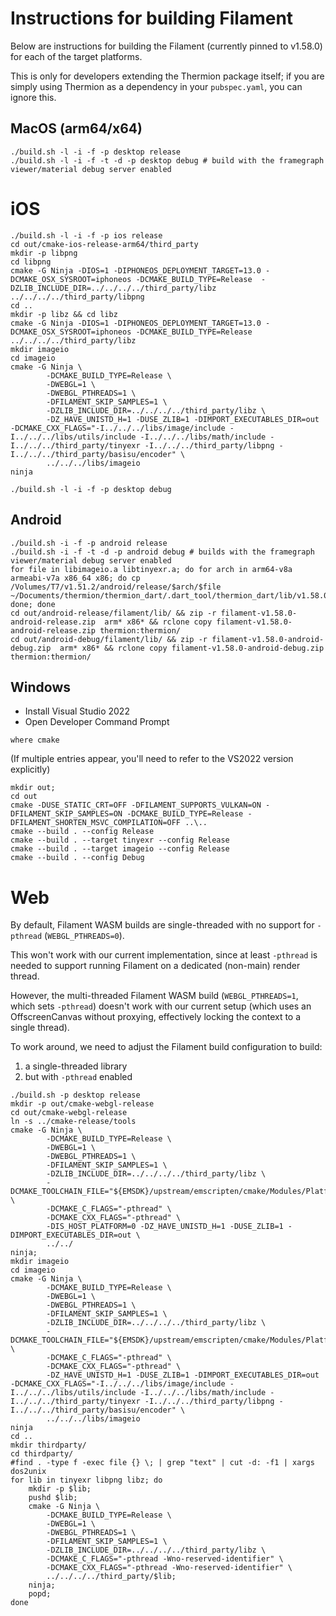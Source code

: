 # Instructions for building Filament

Below are instructions for building the Filament (currently pinned to v1.58.0) for each of the target platforms.

This is only for developers extending the Thermion package itself; if you are simply using Thermion as a dependency in your `pubspec.yaml`, you can ignore this.

## MacOS (arm64/x64)

```
./build.sh -l -i -f -p desktop release
./build.sh -l -i -f -t -d -p desktop debug # build with the framegraph viewer/material debug server enabled
```

# iOS

```
./build.sh -l -i -f -p ios release
cd out/cmake-ios-release-arm64/third_party
mkdir -p libpng
cd libpng
cmake -G Ninja -DIOS=1 -DIPHONEOS_DEPLOYMENT_TARGET=13.0 -DCMAKE_OSX_SYSROOT=iphoneos -DCMAKE_BUILD_TYPE=Release  -DZLIB_INCLUDE_DIR=../../../../third_party/libz ../../../../third_party/libpng 
cd ..
mkdir -p libz && cd libz
cmake -G Ninja -DIOS=1 -DIPHONEOS_DEPLOYMENT_TARGET=13.0 -DCMAKE_OSX_SYSROOT=iphoneos -DCMAKE_BUILD_TYPE=Release  ../../../../third_party/libz
mkdir imageio
cd imageio
cmake -G Ninja \
        -DCMAKE_BUILD_TYPE=Release \
        -DWEBGL=1 \
        -DWEBGL_PTHREADS=1 \
        -DFILAMENT_SKIP_SAMPLES=1 \
        -DZLIB_INCLUDE_DIR=../../../../third_party/libz \
        -DZ_HAVE_UNISTD_H=1 -DUSE_ZLIB=1 -DIMPORT_EXECUTABLES_DIR=out -DCMAKE_CXX_FLAGS="-I../../../libs/image/include -I../../../libs/utils/include -I../../../libs/math/include -I../../../third_party/tinyexr -I../../../third_party/libpng -I../../../third_party/basisu/encoder" \
        ../../../libs/imageio
ninja

./build.sh -l -i -f -p desktop debug 
```

## Android

```
./build.sh -i -f -p android release
./build.sh -i -f -t -d -p android debug # builds with the framegraph viewer/material debug server enabled
for file in libimageio.a libtinyexr.a; do for arch in arm64-v8a armeabi-v7a x86_64 x86; do cp /Volumes/T7/v1.51.2/android/release/$arch/$file ~/Documents/thermion/thermion_dart/.dart_tool/thermion_dart/lib/v1.58.0/android/debug/$arch/; done; done
cd out/android-release/filament/lib/ && zip -r filament-v1.58.0-android-release.zip  arm* x86* && rclone copy filament-v1.58.0-android-release.zip thermion:thermion/
cd out/android-debug/filament/lib/ && zip -r filament-v1.58.0-android-debug.zip  arm* x86* && rclone copy filament-v1.58.0-android-debug.zip thermion:thermion/ 
```

## Windows

- Install Visual Studio 2022
- Open Developer Command Prompt 

```
where cmake
```

(If multiple entries appear, you'll need to refer to the VS2022 version explicitly)


```
mkdir out; 
cd out
cmake -DUSE_STATIC_CRT=OFF -DFILAMENT_SUPPORTS_VULKAN=ON -DFILAMENT_SKIP_SAMPLES=ON -DCMAKE_BUILD_TYPE=Release -DFILAMENT_SHORTEN_MSVC_COMPILATION=OFF ..\..
cmake --build . --config Release
cmake --build . --target tinyexr --config Release
cmake --build . --target imageio --config Release
cmake --build . --config Debug
```

# Web

By default, Filament WASM builds are single-threaded with no support for `-pthread` (`WEBGL_PTHREADS=0`).

This won't work with our current implementation, since at least `-pthread` is needed to support running Filament on a dedicated (non-main) render thread.

However, the multi-threaded Filament WASM build (`WEBGL_PTHREADS=1`, which sets `-pthread`) doesn't work with our current setup (which uses an OffscreenCanvas without proxying, effectively locking the context to a single thread).

To work around, we need to adjust the Filament build configuration to build:
1) a single-threaded library
2) but with `-pthread` enabled

 
```
./build.sh -p desktop release
mkdir -p out/cmake-webgl-release
cd out/cmake-webgl-release
ln -s ../cmake-release/tools
cmake -G Ninja \
        -DCMAKE_BUILD_TYPE=Release \
        -DWEBGL=1 \
        -DWEBGL_PTHREADS=1 \
        -DFILAMENT_SKIP_SAMPLES=1 \
        -DZLIB_INCLUDE_DIR=../../../../third_party/libz \
        -DCMAKE_TOOLCHAIN_FILE="${EMSDK}/upstream/emscripten/cmake/Modules/Platform/Emscripten.cmake" \
        -DCMAKE_C_FLAGS="-pthread" \
        -DCMAKE_CXX_FLAGS="-pthread" \
        -DIS_HOST_PLATFORM=0 -DZ_HAVE_UNISTD_H=1 -DUSE_ZLIB=1 -DIMPORT_EXECUTABLES_DIR=out \
        ../../ 
ninja;
mkdir imageio
cd imageio
cmake -G Ninja \
        -DCMAKE_BUILD_TYPE=Release \
        -DWEBGL=1 \
        -DWEBGL_PTHREADS=1 \
        -DFILAMENT_SKIP_SAMPLES=1 \
        -DZLIB_INCLUDE_DIR=../../../../third_party/libz \
        -DCMAKE_TOOLCHAIN_FILE="${EMSDK}/upstream/emscripten/cmake/Modules/Platform/Emscripten.cmake" \
        -DCMAKE_C_FLAGS="-pthread" \
        -DCMAKE_CXX_FLAGS="-pthread" \
        -DZ_HAVE_UNISTD_H=1 -DUSE_ZLIB=1 -DIMPORT_EXECUTABLES_DIR=out -DCMAKE_CXX_FLAGS="-I../../../libs/image/include -I../../../libs/utils/include -I../../../libs/math/include -I../../../third_party/tinyexr -I../../../third_party/libpng -I../../../third_party/basisu/encoder" \
        ../../../libs/imageio
ninja
cd ..
mkdir thirdparty/
cd thirdparty/
#find . -type f -exec file {} \; | grep "text" | cut -d: -f1 | xargs dos2unix
for lib in tinyexr libpng libz; do 
    mkdir -p $lib;
    pushd $lib;
    cmake -G Ninja \
        -DCMAKE_BUILD_TYPE=Release \
        -DWEBGL=1 \
        -DWEBGL_PTHREADS=1 \
        -DFILAMENT_SKIP_SAMPLES=1 \
        -DZLIB_INCLUDE_DIR=../../../../third_party/libz \
        -DCMAKE_C_FLAGS="-pthread -Wno-reserved-identifier" \
        -DCMAKE_CXX_FLAGS="-pthread -Wno-reserved-identifier" \
        ../../../../third_party/$lib;
    ninja;
    popd; 
done
